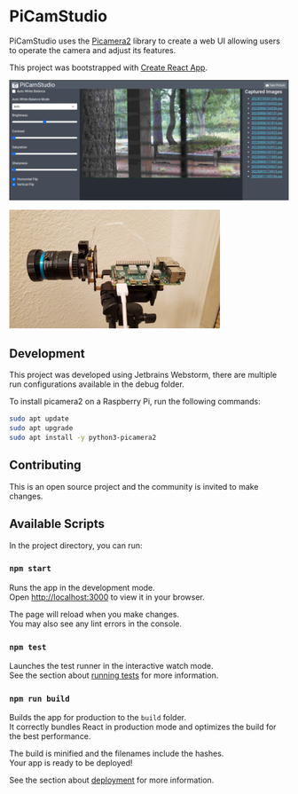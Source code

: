 # PiCamStudio

PiCamStudio uses the [Picamera2](https://datasheets.raspberrypi.com/camera/picamera2-manual.pdf) library to create a 
web UI allowing users to operate the camera and adjust its features.

This project was bootstrapped with [Create React App](https://github.com/facebook/create-react-app).

![alt text](https://github.com/matt404/picamstudio/blob/main/images/screenshot1.png?raw=true)

![alt text](https://github.com/matt404/picamstudio/blob/main/images/picamstudio_picam.jpg?raw=true)

## Development

This project was developed using Jetbrains Webstorm, there are multiple run configurations available in the debug folder.

To install picamera2 on a Raspberry Pi, run the following commands:

```bash
sudo apt update
sudo apt upgrade
sudo apt install -y python3-picamera2
```

## Contributing

This is an open source project and the community is invited to make changes.

## Available Scripts

In the project directory, you can run:

### `npm start`

Runs the app in the development mode.\
Open [http://localhost:3000](http://localhost:3000) to view it in your browser.

The page will reload when you make changes.\
You may also see any lint errors in the console.

### `npm test`

Launches the test runner in the interactive watch mode.\
See the section about [running tests](https://facebook.github.io/create-react-app/docs/running-tests) for more information.

### `npm run build`

Builds the app for production to the `build` folder.\
It correctly bundles React in production mode and optimizes the build for the best performance.

The build is minified and the filenames include the hashes.\
Your app is ready to be deployed!

See the section about [deployment](https://facebook.github.io/create-react-app/docs/deployment) for more information.

